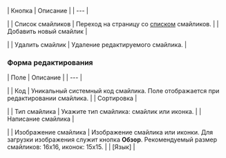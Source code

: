| Кнопка | Описание |
| --- |

|
| Список смайликов | Переход на страницу со [списком](/user_help/service/forum/forum_smile.php) смайликов. |
| Добавить новый смайлик |

|
| Удалить смайлик | Удаление редактируемого смайлика. |

### Форма редактирования

| Поле | Описание |
| --- |

|
| Код | Уникальный системный код смайлика. Поле отображается при редактировании смайлика. |
| Сортировка |

|
| Тип смайлика | Укажите тип смайлика: смайлик или иконка. |
| Написание смайлика |

|
| Изображение смайлика | Изображение смайлика или иконки. Для загрузки изображения служит кнопка **Обзор**. Рекомендуемый размер смайликов: 16x16, иконок: 15x15. |
| [Язык] |